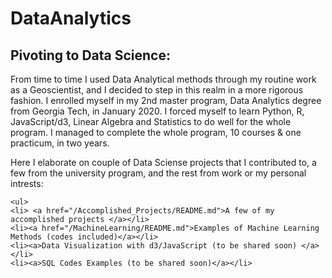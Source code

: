 # DataAnalytics
<h2> Pivoting to Data Science: </h2>
  <p>From time to time I used Data Analytical methods through my routine work as a Geoscientist, 
  and I decided to step in this realm in a more rigorous fashion. I enrolled myself in my 2nd master 
  program, Data Analytics degree from Georgia Tech, in January 2020. I forced myself to learn Python, 
  R, JavaScript/d3, Linear Algebra and Statistics to do well for the whole program. I managed to complete the whole 
  program, 10 courses & one practicum, in two years.  </p>
  
  <p> Here I elaborate on couple of Data Sciense projects that I contributed to, a few from the university program, and the rest from work or my personal intrests:</p>
  
    <ul>
    <li> <a href="/Accomplished_Projects/README.md">A few of my accomplished projects </a></li>
    <li><a href="/MachineLearning/README.md">Examples of Machine Learning Methods (codes included)</a></li>
    <li><a>Data Visualization with d3/JavaScript (to be shared soon) </a></li>
    <li><a>SQL Codes Examples (to be shared soon)</a></li>
  </ul>
